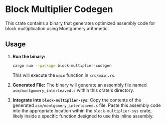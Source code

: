 # Block Multiplier Codegen

This crate contains a binary that generates optimized assembly code for block multiplication using Montgomery arithmetic.

## Usage

1.  **Run the binary:**
    ```bash
    cargo run --package block-multiplier-codegen
    ```
    This will execute the `main` function in `src/main.rs`.

2.  **Generated File:**
    The binary will generate an assembly file named `asm/montgomery_interleaved.s` within this crate's directory.

3.  **Integrate into `block-multiplier-sys`:**
    Copy the contents of the generated `asm/montgomery_interleaved.s` file. Paste this assembly code into the appropriate location within the `block-multiplier-sys` crate, likely inside a specific function designed to use this inline assembly. 